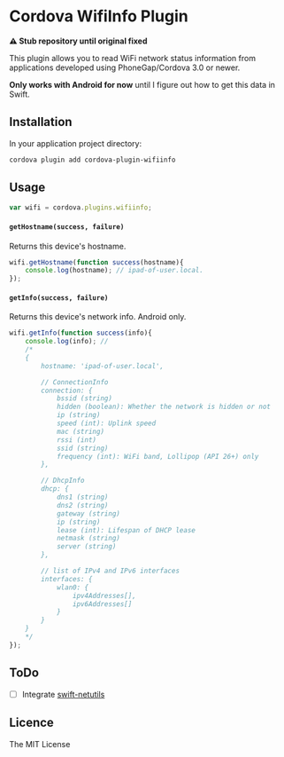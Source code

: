 # Cordova WifiInfo Plugin

**⚠️ Stub repository until original fixed**

This plugin allows you to read WiFi network status information from applications developed using PhoneGap/Cordova 3.0 or newer.

**Only works with Android for now** until I figure out how to get this data in Swift.

## Installation

In your application project directory:

```bash
cordova plugin add cordova-plugin-wifiinfo
```

## Usage ##

```javascript
var wifi = cordova.plugins.wifiinfo;
```

#### `getHostname(success, failure)`
Returns this device's hostname.

```javascript
wifi.getHostname(function success(hostname){
    console.log(hostname); // ipad-of-user.local.
});
```

#### `getInfo(success, failure)`
Returns this device's network info. Android only.

```javascript
wifi.getInfo(function success(info){
    console.log(info); //
    /*
    {
        hostname: 'ipad-of-user.local',

        // ConnectionInfo
        connection: {
            bssid (string)
            hidden (boolean): Whether the network is hidden or not
            ip (string)
            speed (int): Uplink speed
            mac (string)
            rssi (int)
            ssid (string)
            frequency (int): WiFi band, Lollipop (API 26+) only
        },

        // DhcpInfo
        dhcp: {
            dns1 (string)
            dns2 (string)
            gateway (string)
            ip (string)
            lease (int): Lifespan of DHCP lease
            netmask (string)
            server (string)
        },

        // list of IPv4 and IPv6 interfaces
        interfaces: {
            wlan0: {
                ipv4Addresses[],
                ipv6Addresses[]
            }
        }
    }
    */
});
```

## ToDo

- [ ] Integrate [swift-netutils](https://github.com/svdo/swift-netutils)

## Licence ##

The MIT License
